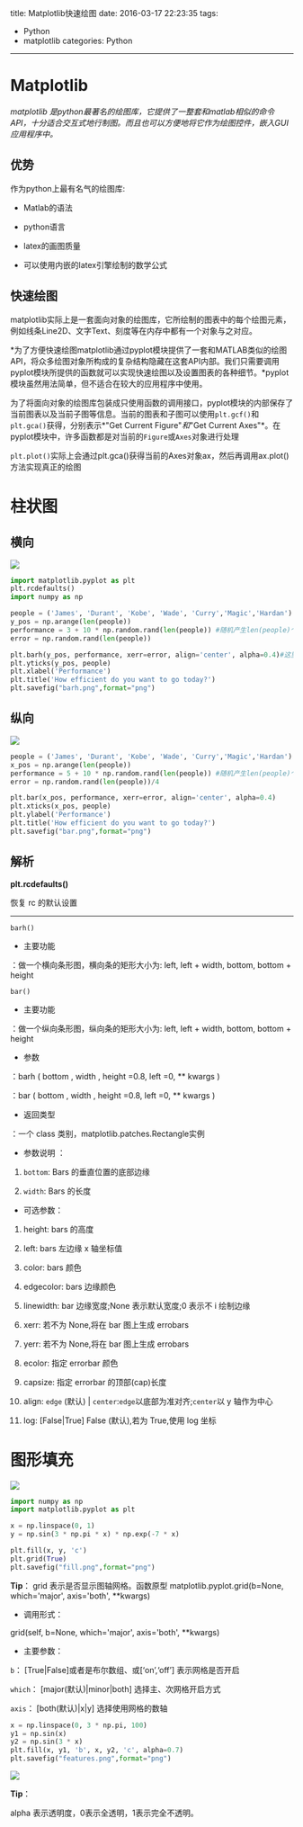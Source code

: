 title: Matplotlib快速绘图
date: 2016-03-17 22:23:35
tags: 
- Python
- matplotlib
categories: Python
---

# Matplotlib #

*matplotlib 是python最著名的绘图库，它提供了一整套和matlab相似的命令API，十分适合交互式地行制图。而且也可以方便地将它作为绘图控件，嵌入GUI应用程序中。*


## 优势 ##

作为python上最有名气的绘图库:

- Matlab的语法
<!--more-->
- python语言

- latex的画图质量

- 可以使用内嵌的latex引擎绘制的数学公式

## 快速绘图 ##

matplotlib实际上是一套面向对象的绘图库，它所绘制的图表中的每个绘图元素，例如线条Line2D、文字Text、刻度等在内存中都有一个对象与之对应。

*为了方便快速绘图matplotlib通过pyplot模块提供了一套和MATLAB类似的绘图API，将众多绘图对象所构成的复杂结构隐藏在这套API内部。我们只需要调用pyplot模块所提供的函数就可以实现快速绘图以及设置图表的各种细节。*pyplot模块虽然用法简单，但不适合在较大的应用程序中使用。

为了将面向对象的绘图库包装成只使用函数的调用接口，pyplot模块的内部保存了当前图表以及当前子图等信息。当前的图表和子图可以使用`plt.gcf()`和`plt.gca()`获得，分别表示*"Get Current Figure"*和*"Get Current Axes"*。在pyplot模块中，许多函数都是对当前的`Figure`或`Axes`对象进行处理

`plt.plot()`实际上会通过plt.gca()获得当前的Axes对象ax，然后再调用ax.plot()方法实现真正的绘图


# 柱状图 #


## 横向 ##
![](/img/article/barh.png)

```python
import matplotlib.pyplot as plt
plt.rcdefaults()
import numpy as np

people = ('James', 'Durant', 'Kobe', 'Wade', 'Curry','Magic','Hardan')
y_pos = np.arange(len(people))
performance = 3 + 10 * np.random.rand(len(people)) #随机产生len(people)个 [0,1）的数
error = np.random.rand(len(people))

plt.barh(y_pos, performance, xerr=error, align='center', alpha=0.4)#这里是产生横向柱状图 barh h--horizontal
plt.yticks(y_pos, people)
plt.xlabel('Performance')
plt.title('How efficient do you want to go today?')
plt.savefig("barh.png",format="png")
```

## 纵向 ##

![](/img/article/bar.png)

```python
people = ('James', 'Durant', 'Kobe', 'Wade', 'Curry','Magic','Hardan')
x_pos = np.arange(len(people))
performance = 5 + 10 * np.random.rand(len(people)) #随机产生len(people)个 [0,1）的数
error = np.random.rand(len(people))/4

plt.bar(x_pos, performance, xerr=error, align='center', alpha=0.4)
plt.xticks(x_pos, people)
plt.ylabel('Performance')
plt.title('How efficient do you want to go today?')
plt.savefig("bar.png",format="png")
```


## 解析 ##

**plt.rcdefaults()**

恢复 rc 的默认设置

----------

`barh()`

- 主要功能

：做一个横向条形图，横向条的矩形大小为: left, left + width, bottom, bottom + height

`bar()`

- 主要功能

：做一个纵向条形图，纵向条的矩形大小为: left, left + width, bottom, bottom + height

- 参数

：barh ( bottom , width , height =0.8, left =0, ** kwargs )

：bar  ( bottom , width , height =0.8, left =0, ** kwargs )

- 返回类型

：一个 class 类别，matplotlib.patches.Rectangle实例

- 参数说明
：

1. `bottom`: Bars 的垂直位置的底部边缘

2. `width`: Bars 的长度

- 可选参数：

1. height: bars 的高度

2. left: bars 左边缘 x 轴坐标值

3. color: bars 颜色

4. edgecolor: bars 边缘颜色

5. linewidth: bar 边缘宽度;None 表示默认宽度;0 表示不 i 绘制边缘

6. xerr: 若不为 None,将在 bar 图上生成 errobars

7. yerr: 若不为 None,将在 bar 图上生成 errobars

8. ecolor: 指定 errorbar 颜色

9. capsize: 指定 errorbar 的顶部(cap)长度

10. align: `edge` (默认) | `center`:`edge`以底部为准对齐;`center`以 y 轴作为中心

11. log: [False|True] False (默认),若为 True,使用 log 坐标

# 图形填充 #

![](/img/article/fill.png)

```python
import numpy as np
import matplotlib.pyplot as plt

x = np.linspace(0, 1)
y = np.sin(3 * np.pi * x) * np.exp(-7 * x)

plt.fill(x, y, 'c')
plt.grid(True)
plt.savefig("fill.png",format="png")
```

**Tip**： grid 表示是否显示图轴网格。函数原型 matplotlib.pyplot.grid(b=None, which='major', axis='both', **kwargs)

- 调用形式： 

grid(self, b=None, which='major', axis='both', **kwargs)

- 主要参数：

`b`： [True|False]或者是布尔数组、或[‘on’,‘off’] 表示网格是否开启

`which`： [major(默认)|minor|both] 选择主、次网格开启方式

`axis`： [both(默认)|x|y] 选择使用网格的数轴

```python
x = np.linspace(0, 3 * np.pi, 100)
y1 = np.sin(x)
y2 = np.sin(3 * x)
plt.fill(x, y1, 'b', x, y2, 'c', alpha=0.7)
plt.savefig("features.png",format="png")
```

![](/img/article/features.png)

**Tip**：

alpha 表示透明度，0表示全透明，1表示完全不透明。
